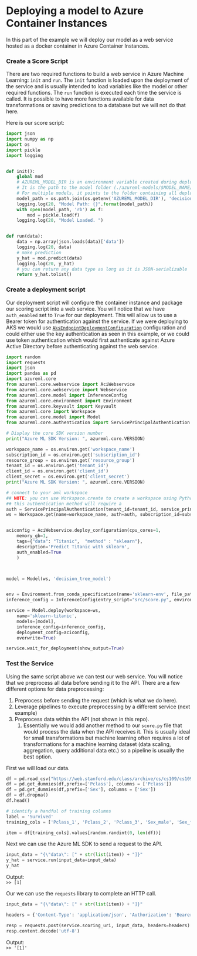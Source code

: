 # Deploying a model to Azure Container Instances

In this part of the example we will deploy our model as a web service hosted as a docker container in Azure Container Instances. 

### Create a Score Script

There are two required functions to build a web service in Azure Machine Learning: `init` and `run`.  The `init` function is loaded upon the deployment of the service and is usually intended to load variables like the model or other required functions.  The `run` function is executed each time the service is called. It is possible to have more functions available for data transformations or saving predictions to a database but we will not do that here.  


Here is our score script: 
```python
import json
import numpy as np
import os
import pickle
import logging


def init():
    global mod 
    # AZUREML_MODEL_DIR is an environment variable created during deployment.
    # It is the path to the model folder (./azureml-models/$MODEL_NAME/$VERSION)
    # For multiple models, it points to the folder containing all deployed models (./azureml-models)
    model_path = os.path.join(os.getenv('AZUREML_MODEL_DIR'), 'decision_tree_model.pkl')
    logging.log(20, "Model Path: {}".format(model_path))
    with open(model_path, 'rb') as f:
        mod = pickle.load(f)
    logging.log(20, "Model Loaded. ")


def run(data):
    data = np.array(json.loads(data)['data'])
    logging.log(20, data)
    # make prediction
    y_hat = mod.predict(data)
    logging.log(20, y_hat)
    # you can return any data type as long as it is JSON-serializable
    return y_hat.tolist()
```

### Create a deployment script 

Our deployment script will configure the container instance and package our scoring script into a web service. You will notice that we have `auth_enabled` set to `True` for our deployment. This will allow us to use a Bearer token for authentication against the service. If we were deploying to AKS we would use [`AksEndpointDeploymentConfiguration`](https://docs.microsoft.com/en-us/python/api/azureml-core/azureml.core.webservice.aks.aksendpointdeploymentconfiguration?view=azure-ml-py) configuration and could either use the key authentication as seen in this example, or we could use token authentication which would first authenticate against Azure Active Directory before authenticating against the web service.  

```python
import random
import requests
import json
import pandas as pd
import azureml.core
from azureml.core.webservice import AciWebservice
from azureml.core.webservice import Webservice
from azureml.core.model import InferenceConfig
from azureml.core.environment import Environment
from azureml.core.keyvault import Keyvault
from azureml.core import Workspace
from azureml.core.model import Model
from azureml.core.authentication import ServicePrincipalAuthentication

# Display the core SDK version number
print("Azure ML SDK Version: ", azureml.core.VERSION)

workspace_name = os.environ.get('workspace_name')
subscription_id = os.environ.get('subscription_id')
resource_group = os.environ.get('resource_group')
tenant_id = os.environ.get('tenant_id')
client_id = os.environ.get('client_id')
client_secret = os.environ.get('client_secret')
print("Azure ML SDK Version: ", azureml.core.VERSION)

# connect to your aml workspace
## NOTE: you can use Workspace.create to create a workspace using Python.  
## this authentication method will require a 
auth = ServicePrincipalAuthentication(tenant_id=tenant_id, service_principal_id=client_id, service_principal_password=client_secret)
ws = Workspace.get(name=workspace_name, auth=auth, subscription_id=subscription_id, resource_group=resource_group)


aciconfig = AciWebservice.deploy_configuration(cpu_cores=1, 
    memory_gb=1, 
    tags={"data": "Titanic",  "method" : "sklearn"}, 
    description='Predict Titanic with sklearn',
    auth_enabled=True
    )



model = Model(ws, 'decision_tree_model')


env = Environment.from_conda_specification(name='sklearn-env', file_path='.azureml/env.yml')
inference_config = InferenceConfig(entry_script="src/score.py", environment=env)

service = Model.deploy(workspace=ws, 
    name='sklearn-titanic', 
    models=[model], 
    inference_config=inference_config, 
    deployment_config=aciconfig,
    overwrite=True)

service.wait_for_deployment(show_output=True)

```




### Test the Service 

Using the same script above we can test our web service. You will notice that we preprocess all data before sending it to the API. There are a few different options for data preprocessing: 
1. Preprocess before sending the request (which is what we do here). 
1. Leverage pipelines to execute preprocessing by a different service (next example)
1. Preprocess data within the API (not shown in this repo). 
    1. Essentially we would add another method to our `score.py` file that would process the data when the API receives it. This is usually ideal for small transformations but machine learning often requires a lot of transformations for a machine learning dataset (data scaling, aggregation, query additional data etc.) so a pipeline is usually the best option. 

First we will load our data.  
```python
df = pd.read_csv("https://web.stanford.edu/class/archive/cs/cs109/cs109.1166/stuff/titanic.csv")
df = pd.get_dummies(df,prefix=['Pclass'], columns = ['Pclass'])
df = pd.get_dummies(df,prefix=['Sex'], columns = ['Sex'])
df = df.dropna()
df.head()

# identify a handful of training columns
label = 'Survived'
training_cols = ['Pclass_1', 'Pclass_2', 'Pclass_3', 'Sex_male', 'Sex_female', 'Age', 'Siblings/Spouses Aboard', 'Parents/Children Aboard']

item = df[training_cols].values[random.randint(0, len(df))]
```

Next we can use the Azure ML SDK to send a request to the API.  
```python
input_data = "{\"data\": [" + str(list(item)) + "]}"
y_hat = service.run(input_data=input_data)
y_hat
```
Output:  
`>> [1]`

Our we can use the `requests` library to complete an HTTP call.  
```python
input_data = "{\"data\": [" + str(list(item)) + "]}"

headers = {'Content-Type': 'application/json', 'Authorization': 'Bearer '+service.get_keys()[0]}

resp = requests.post(service.scoring_uri, input_data, headers=headers)
resp.content.decode('utf-8')
```
Output:  
`>> '[1]'`